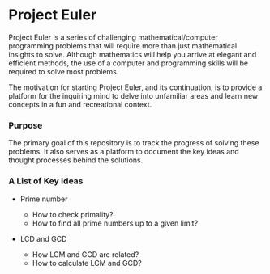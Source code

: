 # Project Euler

Project Euler is a series of challenging mathematical/computer programming problems that will require more than just mathematical insights to solve. Although mathematics will help you arrive at elegant and efficient methods, the use of a computer and programming skills will be required to solve most problems.

The motivation for starting Project Euler, and its continuation, is to provide a platform for the inquiring mind to delve into unfamiliar areas and learn new concepts in a fun and recreational context.

### Purpose

The primary goal of this repository is to track the progress of solving these problems. It also serves as a platform to document the key ideas and thought processes behind the solutions.

### A List of Key Ideas

- Prime number

  - How to check primality?
  - How to find all prime numbers up to a given limit?

- LCD and GCD

  - How LCM and GCD are related?
  - How to calculate LCM and GCD?
